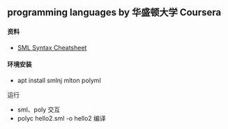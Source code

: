 ## programming languages by 华盛顿大学 Coursera

#### 资料
- [SML Syntax Cheatsheet](https://smlhelp.github.io/book/index.html)


#### 环境安装
- apt install smlnj mlton polyml

运行
- sml、poly 交互
- polyc hello2.sml -o hello2 编译
  